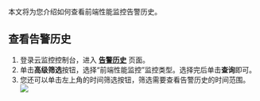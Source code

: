 本文将为您介绍如何查看前端性能监控告警历史。

## 查看告警历史

1. 登录云监控控制台，进入 [**告警历史**](https://console.cloud.tencent.com/monitor/alarm2/history) 页面。
2. 单击**高级筛选**按钮，选择“前端性能监控”监控类型。选择完后单击**查询**即可。
3. 您还可以单击左上角的时间筛选按钮，筛选需要查看告警历史的时间范围。
![](https://main.qcloudimg.com/raw/fe04603d7f6dd88ab359db1791192587.png)
